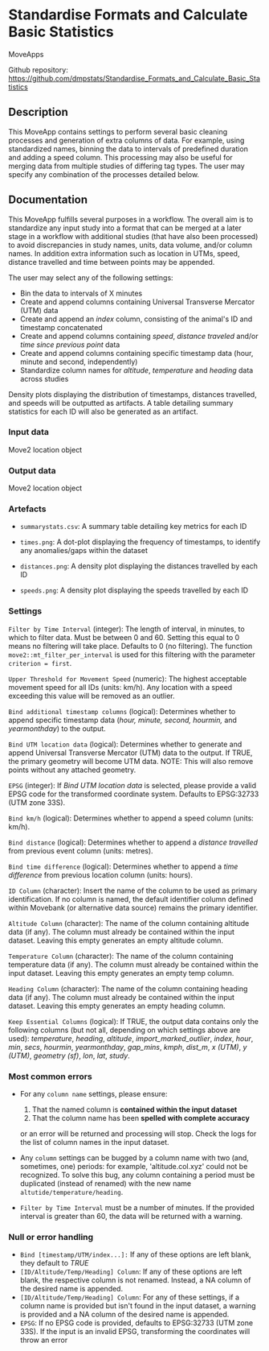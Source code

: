 # Standardise Formats and Calculate Basic Statistics

MoveApps

Github repository:
<https://github.com/dmpstats/Standardise_Formats_and_Calculate_Basic_Statistics>


## Description

This MoveApp contains settings to perform several basic cleaning processes and generation of extra columns of data. For example, using standardized names, binning the data to intervals of predefined duration and adding a speed column. This processing may also be useful for merging data from multiple studies of differing tag types. The user may specify any combination of the processes detailed below.

## Documentation

This MoveApp fulfills several purposes in a workflow. The overall aim is to standardize any input study into a format that can be merged at a later stage in a workflow with additional studies (that have also been processed) to avoid discrepancies in study names, units, data volume, and/or column names. In addition extra information such as location in UTMs, speed, distance travelled and time between points may be appended.

The user may select any of the following settings:

-   Bin the data to intervals of X minutes
-   Create and append columns containing Universal Transverse Mercator (UTM) data
-   Create and append an *index* column, consisting of the animal's ID and timestamp concatenated
-   Create and append columns containing *speed*, *distance traveled* and/or *time since previous point* data
-   Create and append columns containing specific timestamp data (hour, minute and second, independently)
-   Standardize column names for *altitude*, *temperature* and *heading* data across studies

Density plots displaying the distribution of timestamps, distances travelled, and speeds will be outputted as artifacts. A table detailing summary statistics for each ID will also be generated as an artifact.

### Input data

Move2 location object

### Output data

Move2 location object

### Artefacts

-   `summarystats.csv`: A summary table detailing key metrics for each ID

-   `times.png`: A dot-plot displaying the frequency of timestamps, to identify any anomalies/gaps within the dataset

-   `distances.png`: A density plot displaying the distances travelled by each ID

-   `speeds.png`: A density plot displaying the speeds travelled by each ID

### Settings

`Filter by Time Interval` (integer): The length of interval, in minutes, to which to filter data. Must be between 0 and 60. Setting this equal to 0 means no filtering will take place. Defaults to 0 (no filtering). The function `move2::mt_filter_per_interval` is used for this filtering with the parameter `criterion = first`.

`Upper Threshold for Movement Speed` (numeric): The highest acceptable movement speed for all IDs (units: km/h). Any location with a speed exceeding this value will be removed as an outlier. 

`Bind additional timestamp columns` (logical): Determines whether to append specific timestamp data (*hour,* *minute,* *second,* *hourmin,* and *yearmonthday*) to the output. 

`Bind UTM location data` (logical): Determines whether to generate and append Universal Transverse Mercator (UTM) data to the output. If TRUE, the primary geometry will become UTM data. NOTE: This will also remove points without any attached geometry.

`EPSG` (integer): If *Bind UTM location data* is selected, please provide a valid EPSG code for the transformed coordinate system. Defaults to EPSG:32733 (UTM zone 33S).

`Bind km/h` (logical): Determines whether to append a speed column (units: km/h).

`Bind distance` (logical): Determines whether to append a *distance travelled* from previous event column (units: metres).

`Bind time difference` (logical): Determines whether to append a *time difference* from previous location column (units: hours).

`ID Column` (character): Insert the name of the column to be used as primary identification. If no column is named, the default identifier column defined within Movebank (or alternative data source) remains the primary identifier.

`Altitude Column` (character): The name of the column containing altitude data (if any). The column must already be contained within the input dataset. Leaving this empty generates an empty altitude column. 

`Temperature Column` (character): The name of the column containing temperature data (if any). The column must already be contained within the input dataset. Leaving this empty generates an empty temp column. 

`Heading Column` (character): The name of the column containing heading data (if any). The column must already be contained within the input dataset. Leaving this empty generates an empty heading column. 

`Keep Essential Columns` (logical): If TRUE, the output data contains only the following columns (but not all, depending on which settings above are used): *temperature*, *heading*, *altitude*, *import_marked_outlier*, *index*, *hour*, *min*, *secs*, *hourmin*, *yearmonthday*, *gap_mins*, *kmph*, *dist_m*, *x (UTM)*, *y (UTM)*, *geometry (sf)*, *lon*, *lat*, *study*.

### Most common errors

-   For any `column name` settings, please ensure:

    1.  That the named column is **contained within the input dataset**
    2.  That the column name has been **spelled with complete accuracy**

    or an error will be returned and processing will stop. Check the logs for the list of column names in the input dataset.

-   Any `column` settings can be bugged by a column name with two (and, sometimes, one) periods: for example, 'altitude.col.xyz' could not be recognized. To solve this bug, any column containing a period must be duplicated (instead of renamed) with the new name `altutide/temperature/heading`.

-   `Filter by Time Interval` must be a number of minutes. If the provided interval is greater than 60, the data will be returned with a warning.

### Null or error handling

-   `Bind [timestamp/UTM/index...]:` If any of these options are left blank, they default to *TRUE*
-   `[ID/Altitude/Temp/Heading] Column`: If any of these options are left blank, the respective column is not renamed. Instead, a NA column of the desired name is appended.
-   `[ID/Altitude/Temp/Heading] Column`: For any of these settings, if a column name is provided but isn't found in the input dataset, a warning is provided and a NA column of the desired name is appended.
-   `EPSG`: If no EPSG code is provided, defaults to EPSG:32733 (UTM zone 33S). If the input is an invalid EPSG, transforming the coordinates will throw an error
